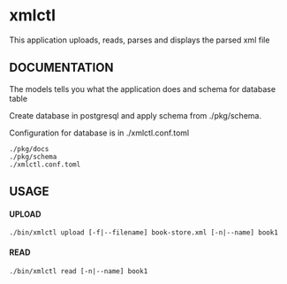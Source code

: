 # xmlctl

This application uploads, reads, parses and displays the parsed xml file

## DOCUMENTATION
The models tells you what the application does and schema for database table

Create database in postgresql and apply schema from ./pkg/schema.

Configuration for database is in ./xmlctl.conf.toml
```
./pkg/docs
./pkg/schema
./xmlctl.conf.toml
```

## USAGE

#### UPLOAD 
```
./bin/xmlctl upload [-f|--filename] book-store.xml [-n|--name] book1
```

#### READ
```
./bin/xmlctl read [-n|--name] book1
```

